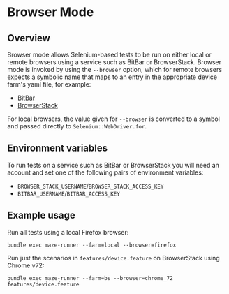 # Browser Mode

## Overview

Browser mode allows Selenium-based tests to be run on either local or remote browsers using a service such as BitBar or 
BrowserStack.  Browser mode is invoked by using the `--browser` option, which for remote browsers expects a symbolic 
name that maps to an entry in the appropriate device farm's yaml file, for example:

* [BitBar](../lib/maze/client/selenium/bb_browsers.yml)
* [BrowserStack](../lib/maze/client/selenium/bs_browsers.yml)

For local browsers, the value given for `--browser` is converted to a symbol and passed directly to 
`Selenium::WebDriver.for`.

## Environment variables

To run tests on a service such as BitBar or BrowserStack you will need an account and set one of the following pairs
of environment variables:

* `BROWSER_STACK_USERNAME`/`BROWSER_STACK_ACCESS_KEY`
* `BITBAR_USERNAME`/`BITBAR_ACCESS_KEY`

## Example usage

Run all tests using a local Firefox browser:

```
bundle exec maze-runner --farm=local --browser=firefox
```

Run just the scenarios in `features/device.feature` on BrowserStack using Chrome v72:

```
bundle exec maze-runner --farm=bs --browser=chrome_72 features/device.feature
```
